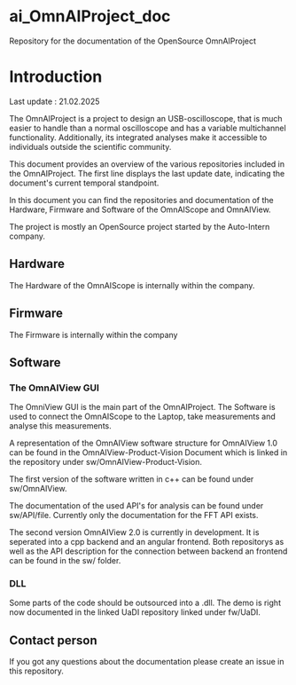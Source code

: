 # ai_OmnAIProject_doc
Repository for the documentation of the OpenSource OmnAIProject 


# Introduction

Last update : 21.02.2025

The OmnAIProject is a project to design an USB-oscilloscope, that is much easier to handle than a normal oscilloscope and has a variable multichannel functionality. Additionally, its integrated analyses make it accessible to individuals outside the scientific community.

This document provides an overview of the various repositories included in the OmnAIProject. The first line displays the last update date, indicating the document's current temporal standpoint.

In this document you can find the repositories and documentation of the Hardware, Firmware and Software of the OmnAIScope and OmnAIView. 

The project is mostly an OpenSource project started by the Auto-Intern company. 


## Hardware

The Hardware of the OmnAIScope is internally within the company. 

## Firmware
The Firmware is internally within the company 

## Software
### The OmnAIView GUI

The OmniView GUI is the main part of the OmnAIProject. The Software is used to connect the OmnAIScope to the Laptop, take measurements and analyse this measurements. 

A representation of the OmnAIView software structure for OmnAIView 1.0 can be found in the OmnAIView-Product-Vision Document which is linked in the repository under sw/OmnAIView-Product-Vision. 

The first version of the software written in c++ can be found under sw/OmnAIView.

The documentation of the used API's for analysis can be found under sw/API/file. Currently only the documentation for the FFT API exists. 

The second version OmnAIView 2.0 is currently in development. It is seperated into a cpp backend and an angular frontend. 
Both repositorys as well as the API description for the connection between backend an frontend can be found in the sw/ folder.


### DLL
Some parts of the code should be outsourced into a .dll. 
The demo is right now documented in the linked UaDI repository linked under fw/UaDI.  

## Contact person
If you got any questions about the documentation please create an issue in this repository. 
